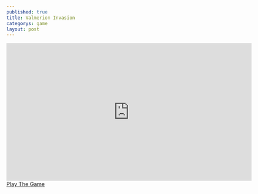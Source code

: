 ```yaml
---
published: true
title: Valmerion Invasion
categorys: game
layout: post
---
```


<iframe width="640" height="360" src="https://www.youtube.com/embed/fFoYqRnEels" frameborder="0" allowfullscreen></iframe>
<a href="http://www.kongregate.com/games/Studio6Plus1/valmeron-invasion">Play The Game</a>
